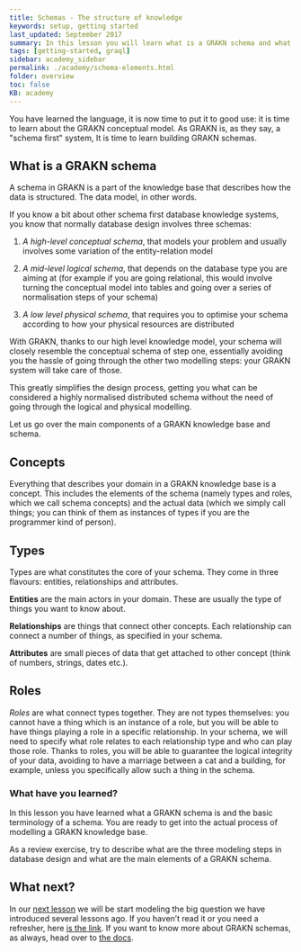 ```yaml
---
title: Schemas - The structure of knowledge
keywords: setup, getting started
last_updated: September 2017
summary: In this lesson you will learn what is a GRAKN schema and what are its main elements
tags: [getting-started, graql]
sidebar: academy_sidebar
permalink: ./academy/schema-elements.html
folder: overview
toc: false
KB: academy
---
```


You have learned the language, it is now time to put it to good use: it is time to learn about the GRAKN conceptual model. As GRAKN is, as they say, a "schema first" system, It is time to learn building GRAKN schemas.

## What is a GRAKN schema
A schema in GRAKN is a part of the knowledge base that describes how the data is structured. The data model, in other words.

If you know a bit about other schema first database knowledge systems, you know that normally database design involves three schemas:

  1. _A high-level conceptual schema_, that models your problem and usually involves some variation of the entity-relation model

  1. _A mid-level logical schema_, that depends on the database type you are aiming at (for example if you are going relational, this would involve turning the conceptual model into tables and going over a series of normalisation steps of your schema)

  1. _A low level physical schema_, that requires you to optimise your schema according to how your physical resources are distributed

With GRAKN, thanks to our high level knowledge model, your schema will closely resemble the conceptual schema of step one, essentially avoiding you the hassle of going through the other two modelling steps: your GRAKN system will take care of those.

This greatly simplifies the design process, getting you what can be considered a highly normalised distributed schema without the need of going through the logical and physical modelling.

Let us go over the main components of a GRAKN knowledge base and schema.

## Concepts
Everything that describes your domain  in a GRAKN knowledge base is a concept. This includes the elements of the schema (namely types and roles, which we call schema concepts) and the actual data (which we simply call things; you can think of them as instances of types if you are the programmer kind of person).


## Types
Types are what constitutes the core of your schema. They come in three flavours: entities, relationships and attributes.

__Entities__ are the main actors in your domain. These are usually the type of things you want to know about.

__Relationships__ are things that connect other concepts. Each relationship can connect a number of things, as specified in your schema.

__Attributes__ are small pieces of data that get attached to other concept (think of numbers, strings, dates etc.).


## Roles
_Roles_ are what connect types together. They are not types themselves: you cannot have a thing which is an instance of a role, but you will be able to have things playing a role in a specific relationship. In your schema, we will need to specify what role relates to each relationship type and who can play those role. Thanks to roles, you will be able to guarantee the logical integrity of your data, avoiding to have a marriage between a cat and a building, for example, unless you specifically allow such a thing in the schema.

### What have you learned?
In this lesson you have learned what a GRAKN schema is and the basic terminology of a schema. You are ready to get into the actual process of modelling a GRAKN knowledge base.

As a review exercise, try to describe what are the three modeling steps in database design and what are the main elements of a GRAKN schema.


## What next?
In our [next lesson](/academy/conceptual-modeling-intro.html)  we will be start modeling the big question we have introduced several lessons ago. If you haven’t read it or you need a refresher, here [is the link](/academy/graql-intro.html). If you want to know more about GRAKN schemas, as always, head over to [the docs](/index.html).
